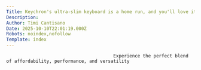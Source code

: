 ```yaml
---
Title: Keychron's ultra-slim keyboard is a home run, and you'll love it for just $40
Description: 
Author: Timi Cantisano
Date: 2025-10-10T22:01:19.000Z
Robots: noindex,nofollow
Template: index
---
```


                                            Experience the perfect blend of affordability, performance, and versatility
                                        